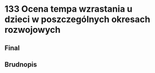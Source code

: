 # 133 Ocena tempa wzrastania u dzieci w poszczególnych okresach rozwojowych

## Final

## Brudnopis


